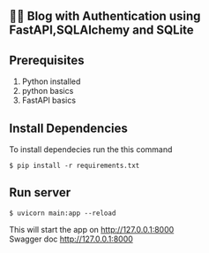 ## 📔🔐	Blog with Authentication using FastAPI,SQLAlchemy and SQLite
## Prerequisites
1. Python installed
2. python basics
3. FastAPI basics
## Install Dependencies
To install dependecies run the this command
```
$ pip install -r requirements.txt
```
## Run server
```
$ uvicorn main:app --reload
```
This will start the app on http://127.0.0.1:8000 \
Swagger doc http://127.0.0.1:8000

